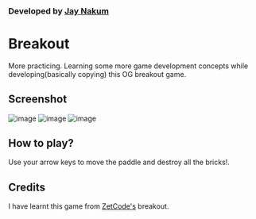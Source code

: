 ### Developed by [Jay Nakum](https://jaynakum.github.io)

# Breakout
More practicing.
Learning some more game development concepts while developing(basically copying) this OG breakout game.

## Screenshot
![image](https://user-images.githubusercontent.com/45930809/147532107-4bddd5b6-1d3a-49c8-bce6-964b298940c4.png)
![image](https://user-images.githubusercontent.com/45930809/147532171-1572772e-abe8-4d56-a069-eee2453025b8.png)
![image](https://user-images.githubusercontent.com/45930809/147532160-521092d6-101d-4981-8250-8228e628b310.png)


## How to play?
Use your arrow keys to move the paddle and destroy all the bricks!.

## Credits
I have learnt this game from [ZetCode's](https://zetcode.com) breakout.
